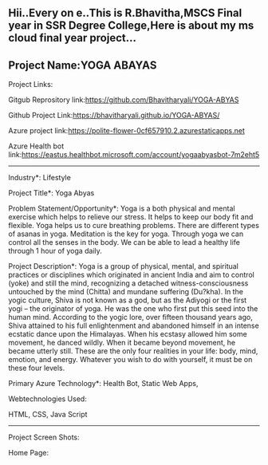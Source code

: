 Hii..Every on e..This is R.Bhavitha,MSCS Final year in SSR Degree College,Here is about my ms cloud final year project...
------------------------------------------------------------------------------------------------------------------------------------------------------------------------
Project Name:YOGA ABAYAS
------------------------------------------------------------------------------------------------------------------------------------------------------------------------
Project Links:

Gitgub  Reprository link:https://github.com/Bhavitharyali/YOGA-ABYAS

Github Project Link:https://bhavitharyali.github.io/YOGA-ABYAS/

Azure project link:https://polite-flower-0cf657910.2.azurestaticapps.net

Azure Health bot link:https://eastus.healthbot.microsoft.com/account/yogaabyasbot-7m2eht5

------------------------------------------------------------------------------------------------------------------------------------------------------------------------

Industry*:
Lifestyle

Project Title*:
Yoga Abyas

Problem Statement/Opportunity*:
Yoga is a both physical and mental exercise which helps to relieve our stress. It helps to keep our body fit and flexible. Yoga helps us to cure breathing problems. There are different types of asanas in yoga. Meditation is the key for yoga. Through yoga we can control all the senses in the body. We can be able to lead a healthy life through 1 hour of yoga daily.

Project Description*:
Yoga is a group of physical, mental, and spiritual practices or disciplines which originated in ancient India and aim to control (yoke) and still the mind, recognizing a detached witness-consciousness untouched by the mind (Chitta) and mundane suffering (Du?kha). In the yogic culture, Shiva is not known as a god, but as the Adiyogi or the first yogi – the originator of yoga. He was the one who first put this seed into the human mind. According to the yogic lore, over fifteen thousand years ago, Shiva attained to his full enlightenment and abandoned himself in an intense ecstatic dance upon the Himalayas. When his ecstasy allowed him some movement, he danced wildly. When it became beyond movement, he became utterly still. These are the only four realities in your life: body, mind, emotion, and energy. Whatever you wish to do with yourself, it must be on these four levels.

Primary Azure Technology*:
Health Bot, Static Web Apps,

Webtechnologies Used:

HTML,
CSS,
Java Script

--------------------------------------------------------------------------------------------------------------------------------------------------------------------------
Project Screen Shots:

Home Page:


